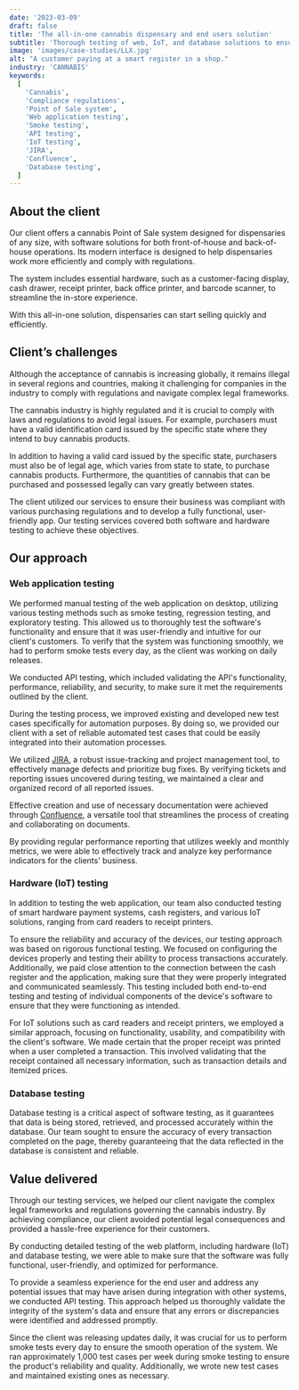 ```yaml
---
date: '2023-03-09'
draft: false
title: 'The all-in-one cannabis dispensary and end users solution'
subtitle: 'Thorough testing of web, IoT, and database solutions to ensure functionality, usability, performance and compliance'
image: 'images/case-studies/LLX.jpg'
alt: "A customer paying at a smart register in a shop."
industry: 'CANNABIS'
keywords:
  [
    'Cannabis',
    'Compliance regulations',
    'Point of Sale system',
    'Web application testing',
    'Smoke testing',
    'API testing',
    'IoT testing',
    'JIRA',
    'Confluence',
    'Database testing',
  ]
---
```


## About the client

Our client offers a cannabis Point of Sale system designed for dispensaries of any size, with software solutions for both front-of-house and back-of-house operations. Its modern interface is designed to help dispensaries work more efficiently and comply with regulations.

The system includes essential hardware, such as a customer-facing display, cash drawer, receipt printer, back office printer, and barcode scanner, to streamline the in-store experience.

With this all-in-one solution, dispensaries can start selling quickly and efficiently.

## Client’s challenges

Although the acceptance of cannabis is increasing globally, it remains illegal in several regions and countries, making it challenging for companies in the industry to comply with regulations and navigate complex legal frameworks.

The cannabis industry is highly regulated and it is crucial to comply with laws and regulations to avoid legal issues. For example, purchasers must have a valid identification card issued by the specific state where they intend to buy cannabis products.

In addition to having a valid card issued by the specific state, purchasers must also be of legal age, which varies from state to state, to purchase cannabis products. Furthermore, the quantities of cannabis that can be purchased and possessed legally can vary greatly between states.

The client utilized our services to ensure their business was compliant with various purchasing regulations and to develop a fully functional, user-friendly app. Our testing services covered both software and hardware testing to achieve these objectives.

## Our approach

### Web application testing

We performed manual testing of the web application on desktop, utilizing various testing methods such as smoke testing, regression testing, and exploratory testing. This allowed us to thoroughly test the software's functionality and ensure that it was user-friendly and intuitive for our client's customers. To verify that the system was functioning smoothly, we had to perform smoke tests every day, as the client was working on daily releases.

We conducted API testing, which included validating the API's functionality, performance, reliability, and security, to make sure it met the requirements outlined by the client.

During the testing process, we improved existing and developed new test cases specifically for automation purposes. By doing so, we provided our client with a set of reliable automated test cases that could be easily integrated into their automation processes.

We utilized [JIRA](https://www.atlassian.com/software/jira), a robust issue-tracking and project management tool, to effectively manage defects and prioritize bug fixes. By verifying tickets and reporting issues uncovered during testing, we maintained a clear and organized record of all reported issues.

Effective creation and use of necessary documentation were achieved through [Confluence](https://www.atlassian.com/software/confluence), a versatile tool that streamlines the process of creating and collaborating on documents.

By providing regular performance reporting that utilizes weekly and monthly metrics, we were able to effectively track and analyze key performance indicators for the clients' business.

### Hardware (IoT) testing

In addition to testing the web application, our team also conducted testing of smart hardware payment systems, cash registers, and various IoT solutions, ranging from card readers to receipt printers.

To ensure the reliability and accuracy of the devices, our testing approach was based on rigorous functional testing. We focused on configuring the devices properly and testing their ability to process transactions accurately. Additionally, we paid close attention to the connection between the cash register and the application, making sure that they were properly integrated and communicated seamlessly. This testing included both end-to-end testing and testing of individual components of the device's software to ensure that they were functioning as intended.

For IoT solutions such as card readers and receipt printers, we employed a similar approach, focusing on functionality, usability, and compatibility with the client's software. We made certain that the proper receipt was printed when a user completed a transaction. This involved validating that the receipt contained all necessary information, such as transaction details and itemized prices.

### Database testing

Database testing is a critical aspect of software testing, as it guarantees that data is being stored, retrieved, and processed accurately within the database. Our team sought to ensure the accuracy of every transaction completed on the page, thereby guaranteeing that the data reflected in the database is consistent and reliable.

## Value delivered

Through our testing services, we helped our client navigate the complex legal frameworks and regulations governing the cannabis industry. By achieving compliance, our client avoided potential legal consequences and provided a hassle-free experience for their customers.

By conducting detailed testing of the web platform, including hardware (IoT) and database testing, we were able to make sure that the software was fully functional, user-friendly, and optimized for performance.

To provide a seamless experience for the end user and address any potential issues that may have arisen during integration with other systems, we conducted API testing. This approach helped us thoroughly validate the integrity of the system's data and ensure that any errors or discrepancies were identified and addressed promptly.

Since the client was releasing updates daily, it was crucial for us to perform smoke tests every day to ensure the smooth operation of the system. We ran approximately 1,000 test cases per week during smoke testing to ensure the product's reliability and quality. Additionally, we wrote new test cases and maintained existing ones as necessary.
